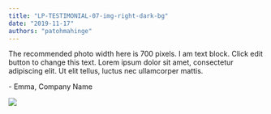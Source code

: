 ```yaml
---
title: "LP-TESTIMONIAL-07-img-right-dark-bg"
date: "2019-11-17"
authors: "patohmahinge"
---
```


The recommended photo width here is 700 pixels. I am text block. Click edit button to change this text. Lorem ipsum dolor sit amet, consectetur adipiscing elit. Ut elit tellus, luctus nec ullamcorper mattis.

\- Emma, Company Name

![](images/placeholder-700x450.jpg)
